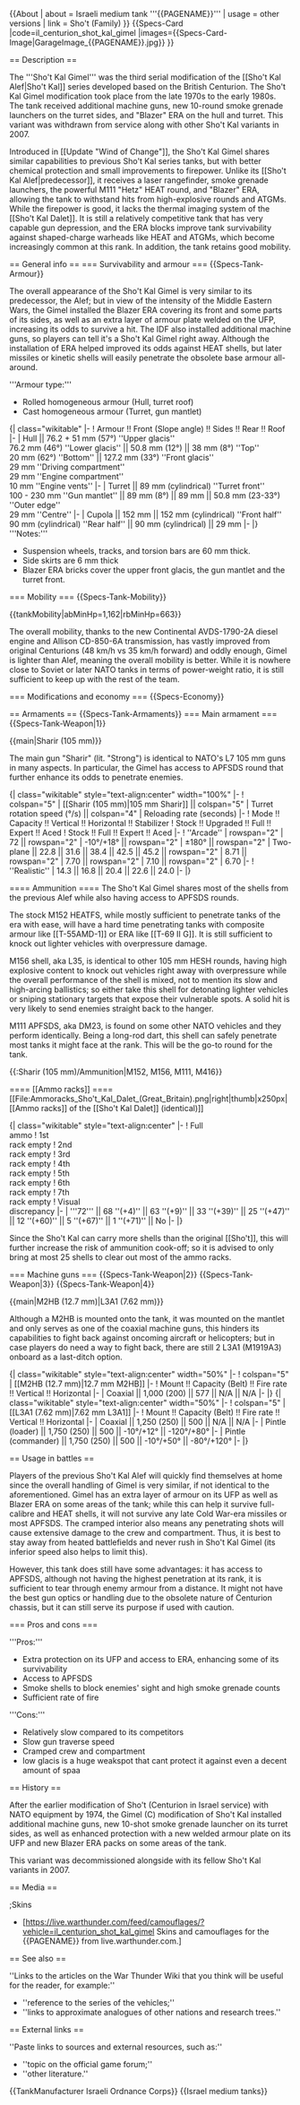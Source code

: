 {{About
| about = Israeli medium tank '''{{PAGENAME}}'''
| usage = other versions
| link = Sho't (Family)
}}
{{Specs-Card
|code=il_centurion_shot_kal_gimel
|images={{Specs-Card-Image|GarageImage_{{PAGENAME}}.jpg}}
}}

== Description ==
<!-- ''In the description, the first part should be about the history of the creation and combat usage of the vehicle, as well as its key features. In the second part, tell the reader about the ground vehicle in the game. Insert a screenshot of the vehicle, so that if the novice player does not remember the vehicle by name, he will immediately understand what kind of vehicle the article is talking about.'' -->
The '''Sho't Kal Gimel''' was the third serial modification of the [[Sho't Kal Alef|Sho't Kal]] series developed based on the British Centurion. The Sho't Kal Gimel modification took place from the late 1970s to the early 1980s. The tank received additional machine guns, new 10-round smoke grenade launchers on the turret sides, and "Blazer" ERA on the hull and turret. This variant was withdrawn from service along with other Sho't Kal variants in 2007.

Introduced in [[Update "Wind of Change"]], the Sho't Kal Gimel shares similar capabilities to previous Sho't Kal series tanks, but with better chemical protection and small improvements to firepower. Unlike its [[Sho't Kal Alef|predecessor]], it receives a laser rangefinder, smoke grenade launchers, the powerful M111 "Hetz" HEAT round, and "Blazer" ERA, allowing the tank to withstand hits from high-explosive rounds and ATGMs. While the firepower is good, it lacks the thermal imaging system of the [[Sho't Kal Dalet]]. It is still a relatively competitive tank that has very capable gun depression, and the ERA blocks improve tank survivability against shaped-charge warheads like HEAT and ATGMs, which become increasingly common at this rank. In addition, the tank retains good mobility.

== General info ==
=== Survivability and armour ===
{{Specs-Tank-Armour}}
<!-- ''Describe armour protection. Note the most well protected and key weak areas. Appreciate the layout of modules as well as the number and location of crew members. Is the level of armour protection sufficient, is the placement of modules helpful for survival in combat? If necessary use a visual template to indicate the most secure and weak zones of the armour.'' -->
The overall appearance of the Sho't Kal Gimel is very similar to its predecessor, the Alef; but in view of the intensity of the Middle Eastern Wars, the Gimel installed the Blazer ERA covering its front and some parts of its sides, as well as an extra layer of armour plate welded on the UFP, increasing its odds to survive a hit. The IDF also installed additional machine guns, so players can tell it's a Sho't Kal Gimel right away. Although the installation of ERA helped improved its odds against HEAT shells, but later missiles or kinetic shells will easily penetrate the obsolete base armour all-around.

'''Armour type:'''

* Rolled homogeneous armour (Hull, turret roof)
* Cast homogeneous armour (Turret, gun mantlet)

{| class="wikitable"
|-
! Armour !! Front (Slope angle) !! Sides !! Rear !! Roof
|-
| Hull || 76.2 + 51 mm (57°) ''Upper glacis'' <br> 76.2 mm (46°) ''Lower glacis'' || 50.8 mm (12°) || 38 mm (8°) ''Top'' <br> 20 mm (62°) ''Bottom'' || 127.2 mm (33°) ''Front glacis'' <br> 29 mm ''Driving compartment'' <br> 29 mm ''Engine compartment'' <br> 10 mm ''Engine vents''
|-
| Turret || 89 mm (cylindrical) ''Turret front'' <br> 100 - 230 mm ''Gun mantlet'' || 89 mm (8°) || 89 mm || 50.8 mm (23-33°) ''Outer edge'' <br> 29 mm ''Centre''
|-
| Cupola || 152 mm || 152 mm (cylindrical) ''Front half'' <br> 90 mm (cylindrical) ''Rear half''  || 90 mm (cylindrical) || 29 mm
|-
|}
'''Notes:'''

* Suspension wheels, tracks, and torsion bars are 60 mm thick.
* Side skirts are 6 mm thick
* Blazer ERA bricks cover the upper front glacis, the gun mantlet and the turret front.

=== Mobility ===
{{Specs-Tank-Mobility}}
<!-- ''Write about the mobility of the ground vehicle. Estimate the specific power and manoeuvrability, as well as the maximum speed forwards and backwards.'' -->

{{tankMobility|abMinHp=1,162|rbMinHp=663}}

The overall mobility, thanks to the new Continental AVDS-1790-2A diesel engine and Allison CD-850-6A transmission, has vastly improved from original Centurions (48 km/h vs 35 km/h forward) and oddly enough, Gimel is lighter than Alef, meaning the overall mobility is better. While it is nowhere close to Soviet or later NATO tanks in terms of power-weight ratio, it is still sufficient to keep up with the rest of the team.

=== Modifications and economy ===
{{Specs-Economy}}

== Armaments ==
{{Specs-Tank-Armaments}}
=== Main armament ===
{{Specs-Tank-Weapon|1}}
<!-- ''Give the reader information about the characteristics of the main gun. Assess its effectiveness in a battle based on the reloading speed, ballistics and the power of shells. Do not forget about the flexibility of the fire, that is how quickly the cannon can be aimed at the target, open fire on it and aim at another enemy. Add a link to the main article on the gun: <code><nowiki>{{main|Name of the weapon}}</nowiki></code>. Describe in general terms the ammunition available for the main gun. Give advice on how to use them and how to fill the ammunition storage.'' -->
{{main|Sharir (105 mm)}}

The main gun "Sharir" (lit. "Strong") is identical to NATO's L7 105 mm guns in many aspects. In particular, the Gimel has access to APFSDS round that further enhance its odds to penetrate enemies.

{| class="wikitable" style="text-align:center" width="100%"
|-
! colspan="5" | [[Sharir (105 mm)|105 mm Sharir]] || colspan="5" | Turret rotation speed (°/s) || colspan="4" | Reloading rate (seconds)
|-
! Mode !! Capacity !! Vertical !! Horizontal !! Stabilizer
! Stock !! Upgraded !! Full !! Expert !! Aced
! Stock !! Full !! Expert !! Aced
|-
! ''Arcade''
| rowspan="2" | 72 || rowspan="2" | -10°/+18° || rowspan="2" | ±180° || rowspan="2" | Two-plane || 22.8 || 31.6 || 38.4 || 42.5 || 45.2 || rowspan="2" | 8.71 || rowspan="2" | 7.70 || rowspan="2" | 7.10 || rowspan="2" | 6.70
|-
! ''Realistic''
| 14.3 || 16.8 || 20.4 || 22.6 || 24.0
|-
|}

==== Ammunition ====
The Sho't Kal Gimel shares most of the shells from the previous Alef while also having access to APFSDS rounds.

The stock M152 HEATFS, while mostly sufficient to penetrate tanks of the era with ease, will have a hard time penetrating tanks with composite armour like [[T-55AMD-1]] or ERA like [[T-69 II G]]. It is still sufficient to knock out lighter vehicles with overpressure damage.

M156 shell, aka L35, is identical to other 105 mm HESH rounds, having high explosive content to knock out vehicles right away with overpressure while the overall performance of the shell is mixed, not to mention its slow and high-arcing ballistics; so either take this shell for detonating lighter vehicles or sniping stationary targets that expose their vulnerable spots. A solid hit is very likely to send enemies straight back to the hanger.

M111 APFSDS, aka DM23, is found on some other NATO vehicles and they perform identically. Being a long-rod dart, this shell can safely penetrate most tanks it might face at the rank. This will be the go-to round for the tank.

{{:Sharir (105 mm)/Ammunition|M152, M156, M111, M416}}

==== [[Ammo racks]] ====
[[File:Ammoracks_Sho't_Kal_Dalet_(Great_Britain).png|right|thumb|x250px|[[Ammo racks]] of the [[Sho't Kal Dalet]] (identical)]]
<!-- '''Last updated: 2.17.0.42''' -->
{| class="wikitable" style="text-align:center"
|-
! Full<br>ammo
! 1st<br>rack empty
! 2nd<br>rack empty
! 3rd<br>rack empty
! 4th<br>rack empty
! 5th<br>rack empty
! 6th<br>rack empty
! 7th<br>rack empty
! Visual<br>discrepancy
|-
| '''72''' || 68&nbsp;''(+4)'' || 63&nbsp;''(+9)'' || 33&nbsp;''(+39)'' || 25&nbsp;''(+47)'' || 12&nbsp;''(+60)'' || 5&nbsp;''(+67)'' || 1&nbsp;''(+71)'' || No
|-
|}

Since the Sho't Kal can carry more shells than the original [[Sho't]], this will further increase the risk of ammunition cook-off; so it is advised to only bring at most 25 shells to clear out most of the ammo racks.

=== Machine guns ===
{{Specs-Tank-Weapon|2}}
{{Specs-Tank-Weapon|3}}
{{Specs-Tank-Weapon|4}}
<!-- ''Offensive and anti-aircraft machine guns not only allow you to fight some aircraft but also are effective against lightly armoured vehicles. Evaluate machine guns and give recommendations on its use.'' -->
{{main|M2HB (12.7 mm)|L3A1 (7.62 mm)}}

Although a M2HB is mounted onto the tank, it was mounted on the mantlet and only serves as one of the coaxial machine guns, this hinders its capabilities to fight back against oncoming aircraft or helicopters; but in case players do need a way to fight back, there are still 2 L3A1 (M1919A3) onboard as a last-ditch option.

{| class="wikitable" style="text-align:center" width="50%"
|-
! colspan="5" | [[M2HB (12.7 mm)|12.7 mm M2HB]]
|-
! Mount !! Capacity (Belt) !! Fire rate !! Vertical !! Horizontal
|-
| Coaxial || 1,000 (200) || 577 || N/A || N/A
|-
|}
{| class="wikitable" style="text-align:center" width="50%"
|-
! colspan="5" | [[L3A1 (7.62 mm)|7.62 mm L3A1]]
|-
! Mount !! Capacity (Belt) !! Fire rate !! Vertical !! Horizontal
|-
| Coaxial || 1,250 (250) || 500 || N/A || N/A
|-
| Pintle (loader) || 1,750 (250) || 500 || -10°/+12° || -120°/+80°
|-
| Pintle (commander) || 1,750 (250) || 500 || -10°/+50° || -80°/+120°
|-
|}

== Usage in battles ==
<!-- ''Describe the tactics of playing in the vehicle, the features of using vehicles in the team and advice on tactics. Refrain from creating a "guide" - do not impose a single point of view but instead give the reader food for thought. Describe the most dangerous enemies and give recommendations on fighting them. If necessary, note the specifics of the game in different modes (AB, RB, SB).'' -->
Players of the previous Sho't Kal Alef will quickly find themselves at home since the overall handling of Gimel is very similar, if not identical to the aforementioned. Gimel has an extra layer of armour on its UFP as well as Blazer ERA on some areas of the tank; while this can help it survive full-calibre and HEAT shells, it will not survive any late Cold War-era missiles or most APFSDS. The cramped interior also means any penetrating shots will cause extensive damage to the crew and compartment. Thus, it is best to stay away from heated battlefields and never rush in Sho't Kal Gimel (its inferior speed also helps to limit this).

However, this tank does still have some advantages: it has access to APFSDS, although not having the highest penetration at its rank, it is sufficient to tear through enemy armour from a distance. It might not have the best gun optics or handling due to the obsolete nature of Centurion chassis, but it can still serve its purpose if used with caution.

=== Pros and cons ===
<!-- ''Summarise and briefly evaluate the vehicle in terms of its characteristics and combat effectiveness. Mark its pros and cons in a bulleted list. Try not to use more than 6 points for each of the characteristics. Avoid using categorical definitions such as "bad", "good" and the like - use substitutions with softer forms such as "inadequate" and "effective".'' -->

'''Pros:'''

* Extra protection on its UFP and access to ERA, enhancing some of its survivability
* Access to APFSDS
* Smoke shells to block enemies' sight and high smoke grenade counts
* Sufficient rate of fire

'''Cons:'''

* Relatively slow compared to its competitors
* Slow gun traverse speed
* Cramped crew and compartment
* low glacis is a huge weakspot that cant protect it against even a decent amount of spaa

== History ==
<!-- ''Describe the history of the creation and combat usage of the vehicle in more detail than in the introduction. If the historical reference turns out to be too long, take it to a separate article, taking a link to the article about the vehicle and adding a block "/History" (example: <nowiki>https://wiki.warthunder.com/(Vehicle-name)/History</nowiki>) and add a link to it here using the <code>main</code> template. Be sure to reference text and sources by using <code><nowiki><ref></ref></nowiki></code>, as well as adding them at the end of the article with <code><nowiki><references /></nowiki></code>. This section may also include the vehicle's dev blog entry (if applicable) and the in-game encyclopedia description (under <code><nowiki>=== In-game description ===</nowiki></code>, also if applicable).'' -->
<!-- {{main|Sho't Kal Alef#History|l1=History of the Sho't Kal Alef}} -->
After the earlier modification of Sho't (Centurion in Israel service) with NATO equipment by 1974, the Gimel (C) modification of Sho't Kal installed additional machine guns, new 10-shot smoke grenade launcher on its turret sides, as well as enhanced protection with a new welded armour plate on its UFP and new Blazer ERA packs on some areas of the tank.

This variant was decommissioned alongside with its fellow Sho't Kal variants in 2007.

== Media ==
<!-- ''Excellent additions to the article would be video guides, screenshots from the game, and photos.'' -->

;Skins

* [https://live.warthunder.com/feed/camouflages/?vehicle=il_centurion_shot_kal_gimel Skins and camouflages for the {{PAGENAME}} from live.warthunder.com.]

== See also ==
<!-- ''Links to the articles on the War Thunder Wiki that you think will be useful for the reader, for example:''
* ''reference to the series of the vehicles;''
* ''links to approximate analogues of other nations and research trees.'' -->
''Links to the articles on the War Thunder Wiki that you think will be useful for the reader, for example:''

* ''reference to the series of the vehicles;''
* ''links to approximate analogues of other nations and research trees.''

== External links ==
<!-- ''Paste links to sources and external resources, such as:''
* ''topic on the official game forum;''
* ''other literature.'' -->
''Paste links to sources and external resources, such as:''

* ''topic on the official game forum;''
* ''other literature.''

{{TankManufacturer Israeli Ordnance Corps}}
{{Israel medium tanks}}